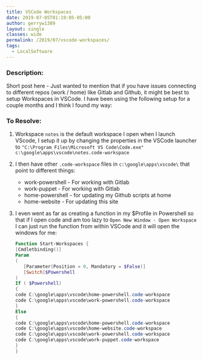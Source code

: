 ```yaml
---
title: VSCode Workspaces
date: 2019-07-05T01:19:05-05:00
author: gerryw1389
layout: single
classes: wide
permalink: /2019/07/vscode-workspaces/
tags:
  - LocalSoftware
---
```

<!--more-->

### Description:

Short post here - Just wanted to mention that if you have issues connecting to different repos (work / home) like Gitlab and Github, it might be best to setup Workspaces in VSCode. I have been using the following setup for a couple months and I think I found my way:

### To Resolve:

1. Workspace `notes` is the default workspace I open when I launch VScode, I setup it up by changing the properties in the VSCode launcher to `"C:\Program Files\Microsoft VS Code\Code.exe" c:\google\apps\vscode\notes.code-workspace`

2. I then have other `.code-workspace` files in `c:\google\apps\vscode\` that point to different things:
   
   - work-powershell - For working with Gitlab
   - work-puppet - For working with Gitlab
   - home-powershell - for updating my Github scripts at home
   - home-website - For updating this site

3. I even went as far as creating a function in my $Profile in Powershell so that if I open code and am too lazy to `Open New Window - Open Workspace` I can just run the function from within VSCode and it will open the windows for me:

   ```powershell
   Function Start-Workspaces {
   [Cmdletbinding()]
   Param
   (
      [Parameter(Position = 0, Mandatory = $False)]
      [Switch]$Powershell
   )
   If ( $Powershell)
   {
   code C:\google\apps\vscode\home-powershell.code-workspace
   code C:\google\apps\vscode\work-powershell.code-workspace
   }
   Else
   {
   code C:\google\apps\vscode\home-powershell.code-workspace
   code C:\google\apps\vscode\home-website.code-workspace
   code C:\google\apps\vscode\work-powershell.code-workspace
   code C:\google\apps\vscode\work-puppet.code-workspace
   }
   }
   ```